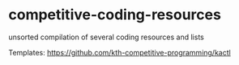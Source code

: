 # competitive-coding-resources
unsorted compilation of several coding resources and lists  
  
  
Templates: https://github.com/kth-competitive-programming/kactl
